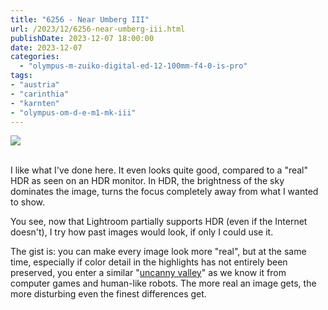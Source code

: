 ```yaml
---
title: "6256 - Near Umberg III"
url: /2023/12/6256-near-umberg-iii.html
publishDate: 2023-12-07 18:00:00
date: 2023-12-07
categories:
  - "olympus-m-zuiko-digital-ed-12-100mm-f4-0-is-pro"
tags:
- "austria"
- "carinthia"
- "karnten"
- "olympus-om-d-e-m1-mk-iii"
---
```

<div class="container">
<div class="center"><a target="_blank" href="https://d25zfm9zpd7gm5.cloudfront.net/1200x1200/2020/20200612_184723-2_lr.jpg"><img class="webfeedsFeaturedVisual" src="https://d25zfm9zpd7gm5.cloudfront.net/0600x0600/2020/20200612_184723-2_lr.jpg" /></a></div>
</div>
<br />

I like what I've done here. It even looks quite good,
compared to a "real" HDR as seen on an HDR monitor. In HDR,
the brightness of the sky dominates the image, turns the
focus completely away from what I wanted to show.

You see, now that Lightroom partially supports HDR (even if
the Internet doesn't), I try how past images would look, if
only I could use it.

The gist is: you can make every image look more "real", but
at the same time, especially if color detail in the
highlights has not entirely been preserved, you enter a
similar "[uncanny
valley](https://en.wikipedia.org/wiki/Uncanny_valley)" as we
know it from computer games and human-like robots. The more
real an image gets, the more disturbing even the finest
differences get.
